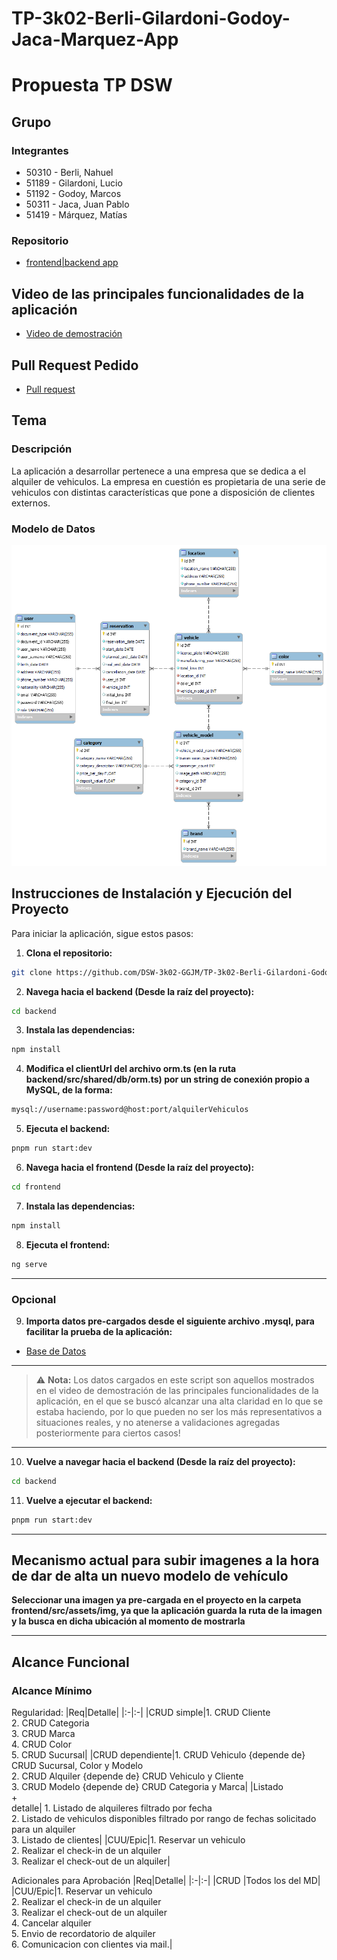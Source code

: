 # TP-3k02-Berli-Gilardoni-Godoy-Jaca-Marquez-App

# Propuesta TP DSW

## Grupo

### Integrantes

- 50310 - Berli, Nahuel
- 51189 - Gilardoni, Lucio
- 51192 - Godoy, Marcos
- 50311 - Jaca, Juan Pablo
- 51419 - Márquez, Matías

### Repositorio

- [frontend|backend app](https://github.com/DSW-3k02-GGJM/TP-3k02-Berli-Gilardoni-Godoy-Jaca-Marquez-App)

## Video de las principales funcionalidades de la aplicación 

- [Video de demostración](https://drive.google.com/file/d/1scrp8AMluKXIfDH-DRuDaw3F2Sh5x_VA/view)

## Pull Request Pedido

- [Pull request](https://github.com/DSW-3k02-GGJM/TP-3k02-Berli-Gilardoni-Godoy-Jaca-Marquez-App/pull/10)
  
## Tema

### Descripción

La aplicación a desarrollar pertenece a una empresa que se dedica a el alquiler de vehiculos. La empresa en cuestión es propietaria de una serie de vehiculos con distintas características que pone a disposición de clientes externos.

### Modelo de Datos

![Desarrollo de Software](assets/tp-dsw.png)

## Instrucciones de Instalación y Ejecución del Proyecto

Para iniciar la aplicación, sigue estos pasos:

1. **Clona el repositorio:**
```bash
git clone https://github.com/DSW-3k02-GGJM/TP-3k02-Berli-Gilardoni-Godoy-Jaca-Marquez-App.git
```

2. **Navega hacia el backend (Desde la raíz del proyecto):**
```bash
cd backend
```

3. **Instala las dependencias:**
```bash
npm install
```

4. **Modifica el clientUrl del archivo orm.ts (en la ruta backend/src/shared/db/orm.ts) por un string de conexión propio a MySQL, de la forma:**
```bash
mysql://username:password@host:port/alquilerVehiculos
```

5. **Ejecuta el backend:**
```bash
pnpm run start:dev
```

6. **Navega hacia el frontend (Desde la raíz del proyecto):**
```bash
cd frontend
```

7. **Instala las dependencias:**
```bash
npm install
```

8. **Ejecuta el frontend:**
```bash
ng serve
```

---

### Opcional

9. **Importa datos pre-cargados desde el siguiente archivo .mysql, para facilitar la prueba de la aplicación:**
- [Base de Datos](https://drive.google.com/file/d/18Ke_5dfucvCnFviTAPYEoa0z0qCKn2Lp/view?usp=sharing)

---
> ⚠️ **Nota:** Los datos cargados en este script son aquellos mostrados en el video de demostración de las principales funcionalidades de la aplicación, en el que se buscó alcanzar una alta claridad en lo que se estaba haciendo, por lo que pueden no ser los más representativos a situaciones reales, y no atenerse a validaciones agregadas posteriormente para ciertos casos!
---

10. **Vuelve a navegar hacia el backend (Desde la raíz del proyecto):**
```bash
cd backend
```

11. **Vuelve a ejecutar el backend:**
```bash
pnpm run start:dev
```

---

## Mecanismo actual para subir imagenes a la hora de dar de alta un nuevo modelo de vehículo

**Seleccionar una imagen ya pre-cargada en el proyecto en la carpeta frontend/src/assets/img, ya que la aplicación guarda la ruta de la imagen y la busca en dicha ubicación al momento de mostrarla**

---

## Alcance Funcional

### Alcance Mínimo

Regularidad:
|Req|Detalle|
|:-|:-|
|CRUD simple|1. CRUD Cliente<br>2. CRUD Categoria<br>3. CRUD Marca<br>4. CRUD Color<br>5. CRUD Sucursal|
|CRUD dependiente|1. CRUD Vehiculo {depende de} CRUD Sucursal, Color y Modelo<br>2. CRUD Alquiler {depende de} CRUD Vehiculo y Cliente<br>3. CRUD Modelo {depende de} CRUD Categoria y Marca|
|Listado<br>+<br>detalle| 1. Listado de alquileres filtrado por fecha <br> 2. Listado de vehiculos disponibles filtrado por rango de fechas solicitado para un alquiler <br> 3. Listado de clientes|
|CUU/Epic|1. Reservar un vehiculo <br>2. Realizar el check-in de un alquiler <br>3. Realizar el check-out de un alquiler|

Adicionales para Aprobación
|Req|Detalle|
|:-|:-|
|CRUD |Todos los del MD|
|CUU/Epic|1. Reservar un vehiculo <br>2. Realizar el check-in de un alquiler <br>3. Realizar el check-out de un alquiler <br>4. Cancelar alquiler <br>5. Envio de recordatorio de alquiler<br>6. Comunicacion con clientes via mail.|
